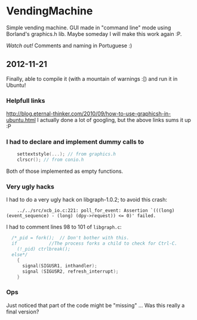 # VendingMachine

Simple vending machine. GUI made in "command line" mode using Borland's graphics.h lib. Maybe someday I will make this work again :P.

*Watch out!* Comments and naming in Portuguese :) 

## 2012-11-21

Finally, able to compile it (with a mountain of warnings :[) and run it in Ubuntu!

### Helpfull links

http://blog.eternal-thinker.com/2010/09/how-to-use-graphicsh-in-ubuntu.html
I actually done a lot of googling, but the above links sums it up :P

### I had to declare and implement dummy calls to

```c++
	settextstyle(...); // from graphics.h
	clrscr(); // from conio.h
```

Both of those implemented as empty functions.

### Very ugly hacks

I had to do a very ugly hack on libgraph-1.0.2; to avoid this crash:
```
	../../src/xcb_io.c:221: poll_for_event: Assertion `(((long) (event_sequence) - (long) (dpy->request)) <= 0)' failed.
```

I had to comment lines 98 to 101 of `libgraph.c`:

```c++
  /*_pid = fork();	// Don't bother with this. 
  if 			//The process forks a child to check for Ctrl-C.
    (!_pid) ctrlbreak();
  else*/
    {
      signal(SIGUSR1, inthandler);
      signal (SIGUSR2, refresh_interrupt);
    }
```

### Ops

Just noticed that part of the code might be "missing" ...
Was this really a final version?



